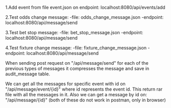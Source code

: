 1.Add event from file event.json on endpoint: localhost:8080/api/events/add

2.Test odds change message:
-file: odds_change_message.json
-endpoint: localhost:8080/api/message/send

3.Test bet stop message:
-file: bet_stop_message.json
-endpoint: localhost:8080/api/message/send

4.Test fixture change message:
-file: fixture_change_message.json
-endpoint: localhost:8080/api/message/send

When sending post request on "/api/message/send" for each of the previous types of messages it compresses the message
and save in audit_message table.

We can get all the messages for specific event with id on "/api/message/event/{id}" where id represents the event id.
This return rar file with all the messages in it.
Also we can get a message by id on: "/api/message/{id}"
(both of these do not work in postman, only in browser)
